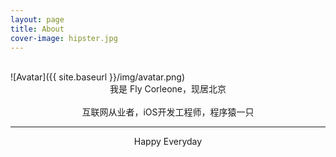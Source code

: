 ```yaml
---
layout: page
title: About
cover-image: hipster.jpg
---
```

<br>
![Avatar]({{ site.baseurl }}/img/avatar.png)
<br>
<center>
我是 Fly Corleone，现居北京
<br>
<br>
互联网从业者，iOS开发工程师，程序猿一只
</center>

---

<center>
Happy Everyday
</center>
